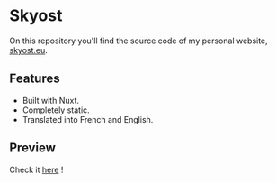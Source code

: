 # Skyost

On this repository you'll find the source code of my personal website, [skyost.eu](https://skyost.eu).

## Features

* Built with Nuxt.
* Completely static.
* Translated into French and English.

## Preview

Check it [here](https://skyost.eu) !
